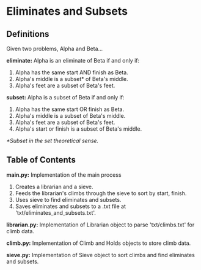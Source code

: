 # Eliminates and Subsets

## Definitions

Given two problems, Alpha and Beta...

**eliminate:** Alpha is an eliminate of Beta if and only if:

1. Alpha has the same start AND finish as Beta.
2. Alpha's middle is a subset\* of Beta's middle.
3. Alpha's feet are a subset of Beta's feet.

**subset:** Alpha is a subset of Beta if and only if:

1. Alpha has the same start OR finish as Beta.
2. Alpha's middle is a subset of Beta's middle.
3. Alpha's feet are a subset of Beta's feet.
4. Alpha's start or finish is a subset of Beta's middle.

*\*Subset in the set theoretical sense.*

## Table of Contents

**main.py:** Implementation of the main process

1. Creates a librarian and a sieve.
2. Feeds the librarian's climbs through the sieve to sort by start, finish.
3. Uses sieve to find eliminates and subsets.
4. Saves eliminates and subsets to a .txt file at 'txt/eliminates_and_subsets.txt'.

**librarian.py:** Implementation of Librarian object to parse 'txt/climbs.txt' for climb data.

**climb.py:** Implementation of Climb and Holds objects to store climb data.

**sieve.py:** Implementation of Sieve object to sort climbs and find eliminates and subsets.
